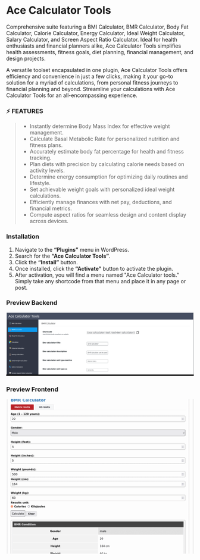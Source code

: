 # Ace Calculator Tools

Comprehensive suite featuring a BMI Calculator, BMR Calculator, Body Fat Calculator, Calorie Calculator, Energy Calculator, Ideal Weight Calculator, Salary Calculator, and Screen Aspect Ratio Calculator. Ideal for health enthusiasts and financial planners alike, Ace Calculator Tools simplifies health assessments, fitness goals, diet planning, financial management, and design projects. 

A versatile toolset encapsulated in one plugin, Ace Calculator Tools offers efficiency and convenience in just a few clicks, making it your go-to solution for a myriad of calculations, from personal fitness journeys to financial planning and beyond. Streamline your calculations with Ace Calculator Tools for an all-encompassing experience.


### ⚡️ FEATURES
> * Instantly determine Body Mass Index for effective weight management.
> * Calculate Basal Metabolic Rate for personalized nutrition and fitness plans.
> * Accurately estimate body fat percentage for health and fitness tracking.
> * Plan diets with precision by calculating calorie needs based on activity levels.
> * Determine energy consumption for optimizing daily routines and lifestyle.
> * Set achievable weight goals with personalized ideal weight calculations.
> * Efficiently manage finances with net pay, deductions, and financial metrics.
> * Compute aspect ratios for seamless design and content display across devices.

 
### Installation
1. Navigate to the **“Plugins”** menu in WordPress.
1. Search for the **“Ace Calculator Tools”**.
1. Click the **“Install”** button.
1. Once installed, click the **“Activate”** button to activate the plugin.
1. After activation, you will find a menu named "Ace Calculator tools." Simply take any shortcode from that menu and place it in any page or post.

### Preview Backend
![Backend](public/images/backend.gif)

### Preview Frontend
![Frontend](public/images/frontend.gif)